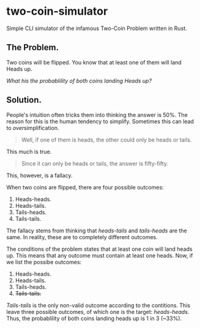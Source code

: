 # two-coin-simulator

Simple CLI simulator of the infamous Two-Coin Problem written in Rust.

## The Problem.

Two coins will be flipped.
You know that at least one of them will land Heads up.

*What his the probablility of both coins landing Heads up?*

## Solution.

People's intuition often tricks them into thinking the answer is 50%.
The reason for this is the human tendency to simplify.
Sometimes this can lead to *over*simplification.

>Well, if one of them is heads, the other could only be heads or tails.

This much is true.

>Since it can only be heads or tails, the answer is fifty-fifty.

This, however, is a fallacy.

When two coins are flipped, there are four possible outcomes:

1. Heads-heads.
2. Heads-tails.
3. Tails-heads.
4. Tails-tails.

The fallacy stems from thinking that *heads-tails* and *tails-heads* are the same.
In reality, these are to completely different outcomes.

The conditions of the problem states that at least one coin will land heads up.
This means that any outcome must contain at least one heads.
Now, if we list the possibe outcomes:

1. Heads-heads.
2. Heads-tails.
3. Tails-heads.
4. ~~Tails-tails.~~

*Tails-tails* is the only non-valid outcome according to the contitions.
This leave three possible outcomes, of which one is the target: *heads-heads*.
Thus, the probablility of both coins landing heads up is 1 in 3 (~33%).
